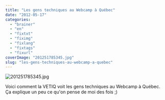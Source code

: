 ```yaml
---
title: "Les gens techniques au Webcamp à Québec"
date: "2012-05-17"
categories: 
  - "brainer"
  - "en"
  - "fixtxt"
  - "fiximg"
  - "fixlang"
  - "fixtags"
  - "fixurl"
coverImage: "201251785345.jpg"
slug: "les-gens-techniques-au-webcamp-a-quebec"
---
```


![](images/201251785345.jpg "201251785345.jpg")

Voici comment la VETIQ voit les gens techniques au Webcamp à Québec. Ça explique un peu ce qu'on pense de moi des fois ;)
